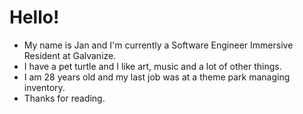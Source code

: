 <!-- ![](https://pa1.narvii.com/5842/f3467ed8d89962433813dc0882e82fc54300f7e3_00.gif) -->

# Hello!

- My name is Jan and I'm currently a Software Engineer Immersive Resident at Galvanize.
- I have a pet turtle and I like art, music and a lot of other things.
- I am 28 years old and my last job was at a theme park managing inventory.
- Thanks for reading.

<!--
**Darumin/Darumin** is a ✨ _special_ ✨ repository because its `README.md` (this file) appears on your GitHub profile.

Here are some ideas to get you started:

- 🔭 I’m currently working on ...
- 🌱 I’m currently learning ...
- 👯 I’m looking to collaborate on ...
- 🤔 I’m looking for help with ...
- 💬 Ask me about ...
- 📫 How to reach me: ...
- 😄 Pronouns: ...
- ⚡ Fun fact: ...
-->
